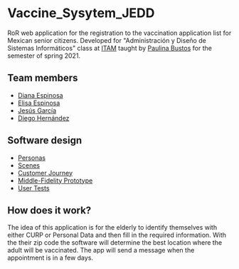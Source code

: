 # Vaccine_Sysytem_JEDD
RoR web application for the registration to the vaccination application list for Mexican senior citizens. 
Developed for "Administración y Diseño de Sistemas Informáticos" class at [ITAM](itam.mx) taught by [Paulina Bustos](https://github.com/paulinabustos) for the semester of spring 2021. 

## Team members
- [Diana Espinosa](https://github.com/dianaespinosar)
- [Elisa Espinosa](https://github.com/Elisa326)
- [Jesús García](https://github.com/jesusigarmor)
- [Diego Hernández](https://github.com/DiegoHuesos)

## Software design
- [Personas](https://github.com/ADSI-ITAM-2021/Vaccine_Sysytem_JEDD/blob/main/Entrega1/Personas.md)
- [Scenes](https://github.com/ADSI-ITAM-2021/Vaccine_Sysytem_JEDD/blob/main/Entrega1/Escenarios.md)
- [Customer Journey](https://github.com/ADSI-ITAM-2021/Vaccine_Sysytem_JEDD/blob/main/Entrega1/CustomerJourney.md)
- [Middle-Fidelity Prototype](https://github.com/ADSI-ITAM-2021/Vaccine_Sysytem_JEDD/blob/main/Entrega2/PrototipoMediaFidelidad.md)
- [User Tests](https://github.com/ADSI-ITAM-2021/Vaccine_Sysytem_JEDD/blob/main/Entrega2/PruebasDeUsuario.md)

## How does it work?
The idea of this application is for the elderly to identify themselves with either CURP or Personal Data and then fill in the required information. With the  their zip code the software will determine the best location where the adult will be vaccinated. The app will send a message when the appointment is in a few days. 
